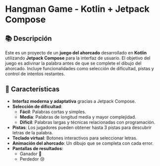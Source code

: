 # Hangman Game - Kotlin + Jetpack Compose

## 📚 Descripción
Este es un proyecto de un **juego del ahorcado** desarrollado en **Kotlin** utilizando **Jetpack Compose** para la interfaz de usuario. El objetivo del juego es adivinar la palabra antes de que se complete el dibujo del ahorcado. Incluye funcionalidades como selección de dificultad, pistas y control de intentos restantes.

## 🚀 Características
- **Interfaz moderna y adaptativa** gracias a Jetpack Compose.
- **Selección de dificultad**:
  - **Fácil**: Palabras cortas y simples.
  - **Media**: Palabras de longitud media y mayor complejidad.
  - **Difícil**: Palabras largas y técnicas relacionadas con programación.
- **Pistas**: Los jugadores pueden obtener hasta 3 pistas para descubrir letras de la palabra.
- **Teclado virtual**: Botones interactivos para seleccionar letras.
- **Animación del ahorcado**: Un dibujo que se completa con cada error.
- **Pantallas de resultados**:
  - Ganador 🎉
  - Perdedor 😢
